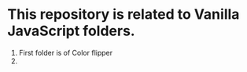 # This repository is related to Vanilla JavaScript folders.

1. First folder is of Color flipper
2. 
